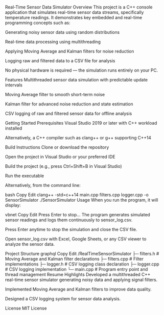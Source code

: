 Real-Time Sensor Data Simulator
Overview
This project is a C++ console application that simulates real-time sensor data streams, specifically temperature readings. It demonstrates key embedded and real-time programming concepts such as:

Generating noisy sensor data using random distributions

Real-time data processing using multithreading

Applying Moving Average and Kalman filters for noise reduction

Logging raw and filtered data to a CSV file for analysis

No physical hardware is required — the simulation runs entirely on your PC.

Features
Multithreaded sensor data simulation with predictable update intervals

Moving Average filter to smooth short-term noise

Kalman filter for advanced noise reduction and state estimation

CSV logging of raw and filtered sensor data for offline analysis

Getting Started
Prerequisites
Visual Studio 2019 or later with C++ workload installed

Alternatively, a C++ compiler such as clang++ or g++ supporting C++14

Build Instructions
Clone or download the repository

Open the project in Visual Studio or your preferred IDE

Build the project (e.g., press Ctrl+Shift+B in Visual Studio)

Run the executable

Alternatively, from the command line:

bash
Copy
Edit
clang++ -std=c++14 main.cpp filters.cpp logger.cpp -o SensorSimulator
./SensorSimulator
Usage
When you run the program, it will display:

vbnet
Copy
Edit
Press Enter to stop...
The program generates simulated sensor readings and logs them continuously to sensor_log.csv.

Press Enter anytime to stop the simulation and close the CSV file.

Open sensor_log.csv with Excel, Google Sheets, or any CSV viewer to analyze the sensor data.

Project Structure
graphql
Copy
Edit
/RealTimeSensorSimulator
  ├─ filters.h       # Moving Average and Kalman filter declarations
  ├─ filters.cpp     # Filter implementations
  ├─ logger.h        # CSV logging class declaration
  ├─ logger.cpp      # CSV logging implementation
  └─ main.cpp        # Program entry point and thread management
Resume Highlights
Developed a multithreaded C++ real-time sensor simulator generating noisy data and applying signal filters.

Implemented Moving Average and Kalman filters to improve data quality.

Designed a CSV logging system for sensor data analysis.

License
MIT License
